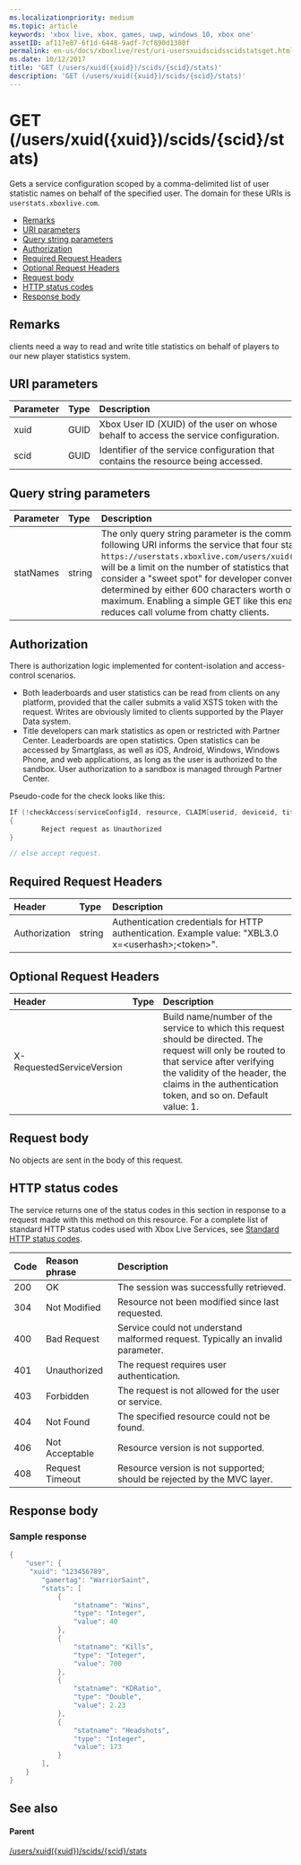 ```yaml
---
ms.localizationpriority: medium
ms.topic: article
keywords: 'xbox live, xbox, games, uwp, windows 10, xbox one'
assetID: af117e87-6f1d-6448-9adf-7cf890d1380f
permalink: en-us/docs/xboxlive/rest/uri-usersxuidscidsscidstatsget.html
ms.date: 10/12/2017
title: 'GET (/users/xuid({xuid})/scids/{scid}/stats)'
description: 'GET (/users/xuid({xuid})/scids/{scid}/stats)'
---
```


# GET \(/users/xuid\({xuid}\)/scids/{scid}/stats\)

Gets a service configuration scoped by a comma-delimited list of user statistic names on behalf of the specified user. The domain for these URIs is `userstats.xboxlive.com`.

* [Remarks](get-users-xuid-xuid-scids-scid-stats.md#ID4EV)
* [URI parameters](get-users-xuid-xuid-scids-scid-stats.md#ID4EEB)
* [Query string parameters](get-users-xuid-xuid-scids-scid-stats.md#ID4EPB)
* [Authorization](get-users-xuid-xuid-scids-scid-stats.md#ID4EUC)
* [Required Request Headers](get-users-xuid-xuid-scids-scid-stats.md#ID4EPD)
* [Optional Request Headers](get-users-xuid-xuid-scids-scid-stats.md#ID4EYE)
* [Request body](get-users-xuid-xuid-scids-scid-stats.md#ID4E3F)
* [HTTP status codes](get-users-xuid-xuid-scids-scid-stats.md#ID4EHG)
* [Response body](get-users-xuid-xuid-scids-scid-stats.md#ID4E5BAC)

## Remarks <a id="ID4EV"></a>

clients need a way to read and write title statistics on behalf of players to our new player statistics system.

## URI parameters <a id="ID4EEB"></a>

| Parameter | Type | Description |
| :--- | :--- | :--- |
| xuid | GUID | Xbox User ID \(XUID\) of the user on whose behalf to access the service configuration. |
| scid | GUID | Identifier of the service configuration that contains the resource being accessed. |

## Query string parameters <a id="ID4EPB"></a>

| Parameter | Type | Description |
| :--- | :--- | :--- |
| statNames | string | The only query string parameter is the comma delimited user statistic name URI noun.For example, the following URI informs the service that four statistics are requested on behalf of the user id specified in the URI. `https://userstats.xboxlive.com/users/xuid({xuid})/scids/{scid}/stats/wins,kills,kdratio,headshots`There will be a limit on the number of statistics that can be requested in a single call, and that limit will carefully consider a "sweet spot" for developer convenience vs. URI length practicality. For example, the limit might be determined by either 600 characters worth of statistic name text \(including the commas\), or 10 statistics maximum. Enabling a simple GET like this enables HTTP caching for commonly requested statistics, which reduces call volume from chatty clients. |

## Authorization <a id="ID4EUC"></a>

There is authorization logic implemented for content-isolation and access-control scenarios.

* Both leaderboards and user statistics can be read from clients on any platform, provided that the caller submits a valid XSTS token with the request. Writes are obviously limited to clients supported by the Player Data system.
* Title developers can mark statistics as open or restricted with Partner Center. Leaderboards are open statistics. Open statistics can be accessed by Smartglass, as well as iOS, Android, Windows, Windows Phone, and web applications, as long as the user is authorized to the sandbox. User authorization to a sandbox is managed through Partner Center.

Pseudo-code for the check looks like this:

```cpp
If (!checkAccess(serviceConfigId, resource, CLAIM[userid, deviceid, titleid]))
{
        Reject request as Unauthorized
}

// else accept request.
```

## Required Request Headers <a id="ID4EPD"></a>

| Header | Type | Description |
| :--- | :--- | :--- |
| Authorization | string | Authentication credentials for HTTP authentication. Example value: "XBL3.0 x=&lt;userhash&gt;;&lt;token&gt;". |

## Optional Request Headers <a id="ID4EYE"></a>

| Header | Type | Description |
| :--- | :--- | :--- |
| X-RequestedServiceVersion |  | Build name/number of the service to which this request should be directed. The request will only be routed to that service after verifying the validity of the header, the claims in the authentication token, and so on. Default value: 1. |

## Request body <a id="ID4E3F"></a>

No objects are sent in the body of this request.

## HTTP status codes <a id="ID4EHG"></a>

The service returns one of the status codes in this section in response to a request made with this method on this resource. For a complete list of standard HTTP status codes used with Xbox Live Services, see [Standard HTTP status codes](https://github.com/LucienHH/docs-xsapi/tree/8aaeb3d77dec37e3bd2a1d99ea913649665f2490/additional/httpstatuscodes.md).

| Code | Reason phrase | Description |
| :--- | :--- | :--- |
| 200 | OK | The session was successfully retrieved. |
| 304 | Not Modified | Resource not been modified since last requested. |
| 400 | Bad Request | Service could not understand malformed request. Typically an invalid parameter. |
| 401 | Unauthorized | The request requires user authentication. |
| 403 | Forbidden | The request is not allowed for the user or service. |
| 404 | Not Found | The specified resource could not be found. |
| 406 | Not Acceptable | Resource version is not supported. |
| 408 | Request Timeout | Resource version is not supported; should be rejected by the MVC layer. |

## Response body <a id="ID4E5BAC"></a>

### Sample response <a id="ID4EECAC"></a>

```cpp
{
    "user": {
     "xuid": "123456789",
        "gamertag": "WarriorSaint",
        "stats": [
            {
                "statname": "Wins",
                "type": "Integer",
                "value": 40
            },
            {
                "statname": "Kills",
                "type": "Integer",
                "value": 700
            },
            {
                "statname": "KDRatio",
                "type": "Double",
                "value": 2.23
            },
            {
                "statname": "Headshots",
                "type": "Integer",
                "value": 173
            }
        ],
    }
}
```

## See also <a id="ID4EOCAC"></a>

#### Parent <a id="ID4EQCAC"></a>

[/users/xuid\({xuid}\)/scids/{scid}/stats](https://github.com/LucienHH/docs-xsapi/tree/8aaeb3d77dec37e3bd2a1d99ea913649665f2490/work-in-progress/user-statistics/uri-usersxuidscidsscidstats.md)

